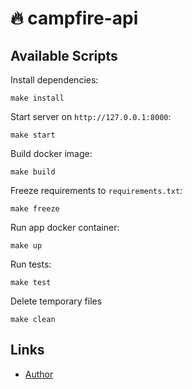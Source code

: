 # 🔥 campfire-api

## Available Scripts

Install dependencies:

```
make install
```

Start server on `http://127.0.0.1:8000`:

```
make start
```

Build docker image:

```
make build
```

Freeze requirements to `requirements.txt`:

```
make freeze
```

Run app docker container:

```
make up
```

Run tests:

```
make test
```

Delete temporary files

```
make clean
```

## Links

- [Author](https://t.me/supervoid)